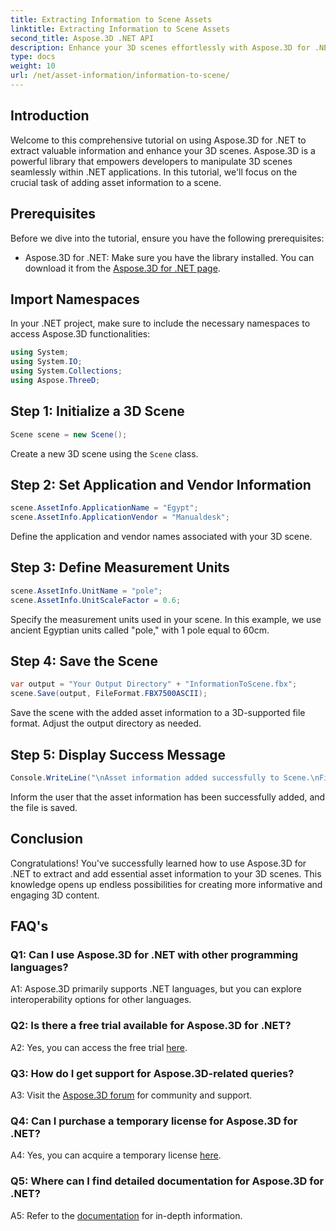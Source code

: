 ```yaml
---
title: Extracting Information to Scene Assets
linktitle: Extracting Information to Scene Assets
second_title: Aspose.3D .NET API
description: Enhance your 3D scenes effortlessly with Aspose.3D for .NET. Learn to add valuable asset information step by step. Download now for a dynamic 3D experience.
type: docs
weight: 10
url: /net/asset-information/information-to-scene/
---
```

## Introduction

Welcome to this comprehensive tutorial on using Aspose.3D for .NET to extract valuable information and enhance your 3D scenes. Aspose.3D is a powerful library that empowers developers to manipulate 3D scenes seamlessly within .NET applications. In this tutorial, we'll focus on the crucial task of adding asset information to a scene.

## Prerequisites

Before we dive into the tutorial, ensure you have the following prerequisites:

- Aspose.3D for .NET: Make sure you have the library installed. You can download it from the [Aspose.3D for .NET page](https://releases.aspose.com/3d/net/).

## Import Namespaces

In your .NET project, make sure to include the necessary namespaces to access Aspose.3D functionalities:

```csharp
using System;
using System.IO;
using System.Collections;
using Aspose.ThreeD;
```

## Step 1: Initialize a 3D Scene

```csharp
Scene scene = new Scene();
```

Create a new 3D scene using the `Scene` class.

## Step 2: Set Application and Vendor Information

```csharp
scene.AssetInfo.ApplicationName = "Egypt";
scene.AssetInfo.ApplicationVendor = "Manualdesk";
```

Define the application and vendor names associated with your 3D scene.

## Step 3: Define Measurement Units

```csharp
scene.AssetInfo.UnitName = "pole";
scene.AssetInfo.UnitScaleFactor = 0.6;
```

Specify the measurement units used in your scene. In this example, we use ancient Egyptian units called "pole," with 1 pole equal to 60cm.

## Step 4: Save the Scene

```csharp
var output = "Your Output Directory" + "InformationToScene.fbx";
scene.Save(output, FileFormat.FBX7500ASCII);
```

Save the scene with the added asset information to a 3D-supported file format. Adjust the output directory as needed.

## Step 5: Display Success Message

```csharp
Console.WriteLine("\nAsset information added successfully to Scene.\nFile saved at " + output);
```

Inform the user that the asset information has been successfully added, and the file is saved.

## Conclusion

Congratulations! You've successfully learned how to use Aspose.3D for .NET to extract and add essential asset information to your 3D scenes. This knowledge opens up endless possibilities for creating more informative and engaging 3D content.

## FAQ's

### Q1: Can I use Aspose.3D for .NET with other programming languages?

A1: Aspose.3D primarily supports .NET languages, but you can explore interoperability options for other languages.

### Q2: Is there a free trial available for Aspose.3D for .NET?

A2: Yes, you can access the free trial [here](https://releases.aspose.com/).

### Q3: How do I get support for Aspose.3D-related queries?

A3: Visit the [Aspose.3D forum](https://forum.aspose.com/c/3d/18) for community and support.

### Q4: Can I purchase a temporary license for Aspose.3D for .NET?

A4: Yes, you can acquire a temporary license [here](https://purchase.aspose.com/temporary-license/).

### Q5: Where can I find detailed documentation for Aspose.3D for .NET?

A5: Refer to the [documentation](https://reference.aspose.com/3d/net/) for in-depth information.

